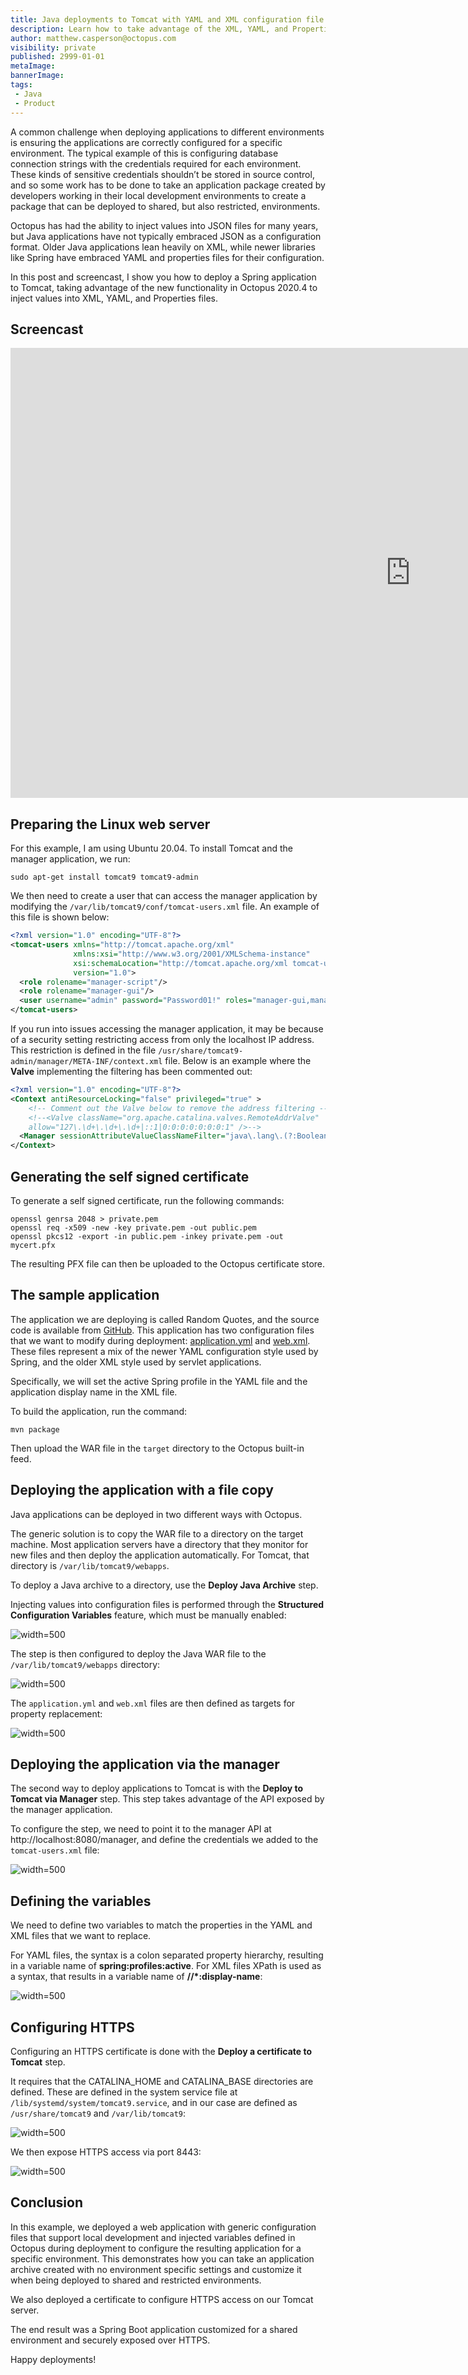 ```yaml
---
title: Java deployments to Tomcat with YAML and XML configuration file replacements
description: Learn how to take advantage of the XML, YAML, and Properties configuration file replacement when deploying Java applications.
author: matthew.casperson@octopus.com
visibility: private
published: 2999-01-01
metaImage: 
bannerImage: 
tags:
 - Java
 - Product
---
```


A common challenge when deploying applications to different environments is ensuring the applications are correctly configured for a specific environment. The typical example of this is configuring database connection strings with the credentials required for each environment. These kinds of sensitive credentials shouldn’t be stored in source control, and so some work has to be done to take an application package created by developers working in their local development environments to create a package that can be deployed to shared, but also restricted, environments.

Octopus has had the ability to inject values into JSON files for many years, but Java applications have not typically embraced JSON as a configuration format. Older Java applications lean heavily on XML, while newer libraries like Spring have embraced YAML and properties files for their configuration.

In this post and screencast, I show you how to deploy a Spring application to Tomcat, taking advantage of the new functionality in Octopus 2020.4 to inject values into XML, YAML, and Properties files.

## Screencast

<iframe width="1280" height="720" src="https://www.youtube.com/embed/x1u2iAr_BQ4" frameborder="0" allow="accelerometer; autoplay; clipboard-write; encrypted-media; gyroscope; picture-in-picture" allowfullscreen></iframe>

## Preparing the Linux web server

For this example, I am using Ubuntu 20.04. To install Tomcat and the manager application, we run:

```
sudo apt-get install tomcat9 tomcat9-admin
```

We then need to create a user that can access the manager application by modifying the `/var/lib/tomcat9/conf/tomcat-users.xml` file. An example of this file is shown below:

```xml
<?xml version="1.0" encoding="UTF-8"?>
<tomcat-users xmlns="http://tomcat.apache.org/xml"
              xmlns:xsi="http://www.w3.org/2001/XMLSchema-instance"
              xsi:schemaLocation="http://tomcat.apache.org/xml tomcat-users.xsd"
              version="1.0">
  <role rolename="manager-script"/>
  <role rolename="manager-gui"/>
  <user username="admin" password="Password01!" roles="manager-gui,manager-script"/>
</tomcat-users>
```

If you run into issues accessing the manager application, it may be because of a security setting restricting access from only the localhost IP address. This restriction is defined in the file `/usr/share/tomcat9-admin/manager/META-INF/context.xml` file. Below is an example where the **Valve** implementing the filtering has been commented out:

```xml
<?xml version="1.0" encoding="UTF-8"?>
<Context antiResourceLocking="false" privileged="true" >
    <!-- Comment out the Valve below to remove the address filtering -->
    <!--<Valve className="org.apache.catalina.valves.RemoteAddrValve"
    allow="127\.\d+\.\d+\.\d+|::1|0:0:0:0:0:0:0:1" />-->
  <Manager sessionAttributeValueClassNameFilter="java\.lang\.(?:Boolean|Integer|Long|Number|String)|org\.apache\.catalina\.filters\.CsrfPreventionFilter\$LruCache(?:\$1)?|java\.util\.(?:Linked)?HashMap"/>
</Context>
```

## Generating the self signed certificate

To generate a self signed certificate, run the following commands:

```
openssl genrsa 2048 > private.pem
openssl req -x509 -new -key private.pem -out public.pem
openssl pkcs12 -export -in public.pem -inkey private.pem -out mycert.pfx 
```

The resulting PFX file can then be uploaded to the Octopus certificate store.

## The sample application

The application we are deploying is called Random Quotes, and the source code is available from [GitHub](https://github.com/OctopusSamples/RandomQuotes-Java). This application has two configuration files that we want to modify during deployment: [application.yml](https://github.com/OctopusSamples/RandomQuotes-Java/blob/master/src/main/resources/application.yml) and [web.xml](https://github.com/OctopusSamples/RandomQuotes-Java/blob/master/src/main/webapp/WEB-INF/web.xml). These files represent a mix of the newer YAML configuration style used by Spring, and the older XML style used by servlet applications.

Specifically, we will set the active Spring profile in the YAML file and the application display name in the XML file.

To build the application, run the command:

```
mvn package
```

Then upload the WAR file in the `target` directory to the Octopus built-in feed.

## Deploying the application with a file copy

Java applications can be deployed in two different ways with Octopus. 

The generic solution is to copy the WAR file to a directory on the target machine. Most application servers have a directory that they monitor for new files and then deploy the application automatically. For Tomcat, that directory is `/var/lib/tomcat9/webapps`.

To deploy a Java archive to a directory, use the **Deploy Java Archive** step.

Injecting values into configuration files is performed through the **Structured Configuration Variables** feature, which must be manually enabled:

![](feature.png "width=500")

The step is then configured to deploy the Java WAR file to the `/var/lib/tomcat9/webapps` directory:

![](package-details.png "width=500")

The `application.yml` and `web.xml` files are then defined as targets for property replacement:

![](files.png "width=500")

## Deploying the application via the manager

The second way to deploy applications to Tomcat is with the **Deploy to Tomcat via Manager** step. This step takes advantage of the API exposed by the manager application.

To configure the step, we need to point it to the manager API at http://localhost:8080/manager, and define the credentials we added to the `tomcat-users.xml` file:

![](manager-details.png "width=500")

## Defining the variables

We need to define two variables to match the properties in the YAML and XML files that we want to replace.

For YAML files, the syntax is a colon separated property hierarchy, resulting in a variable name of **spring:profiles:active**. For XML files XPath is used as a syntax, that results in a variable name of **//*:display-name**:

![](variables.png "width=500")

## Configuring HTTPS

Configuring an HTTPS certificate is done with the **Deploy a certificate to Tomcat** step.

It requires that the CATALINA_HOME and CATALINA_BASE directories are defined. These are defined in the system service file at `/lib/systemd/system/tomcat9.service`, and in our case are defined as `/usr/share/tomcat9` and `/var/lib/tomcat9`:

![](catalina.png "width=500")

We then expose HTTPS access via port 8443:

![](port.png "width=500")

## Conclusion

In this example, we deployed a web application with generic configuration files that support local development and injected variables defined in Octopus during deployment to configure the resulting application for a specific environment. This demonstrates how you can take an application archive created with no environment specific settings and customize it when being deployed to shared and restricted environments.

We also deployed a certificate to configure HTTPS access on our Tomcat server.

The end result was a Spring Boot application customized for a shared environment and securely exposed over HTTPS.

Happy deployments!